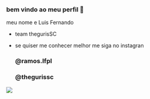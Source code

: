 ### bem vindo ao meu perfil 🔱

meu nome e Luis Fernando

- team thegurisSC
- se quiser me conhecer melhor me siga no instagran

  ### @ramos.lfpl
  ### @thegurissc
 ![](https://media.tenor.com/MXmp8XFC_gkAAAAM/itoshi-rin-blue-lock.gif)
